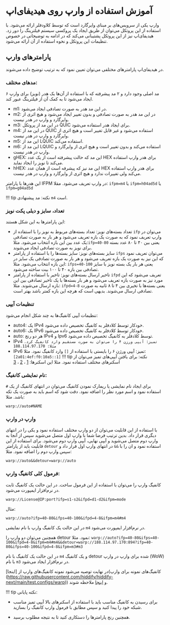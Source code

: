 # آموزش استفاده از وارپ روی هیدیفای‌اپ
وارپ یکی از سرویس‌های بر مبنای وایرگارد است که توسط کلاودفلر ارائه می‌شود. با استفاده از این پروتکل می‌توان از طریق ایجاد یک پروکسی سیستم فیلترینگ را دور زد. هیدیفای‌اپ نیز از این پروتکل پشتیبانی می‌کند که در ادامه به توضیحاتی در خصوص تنظیمات این پروتکل و نحوه استفاده از آن ارائه می‌شود.

## پارامترهای وارپ
در هیدیفای‌اپ پارامترهای مختلفی می‌توان تعیین نمود که به ترتیب توضیح داده می‌شوند.

### مدهای مختلف:
۶ مد اصلی وجود دارد و ۲ مد پیشرفته که با استفاده از آن‌ها یک هدر (نویز) برای وارپ ایجاد می‌شود تا به کمک آن از فیلترینگ عبور کند.
- m1: در این مد هدر به صورت تصادفی ایجاد می‌شود.
- m2: در این مد هدر به صورت تصادفی و بدون تغییر ایجاد می‌شود و هیچ اثری از وایرگارد و وارپ در هدر نیست.
- m3: در این مد از پروتکل QUIC برای ایجاد هدر استفاده می‌شود.
- m4: در این مد از QUIC استفاده می‌شود و غیر قابل تغییر است و هیچ اثری از وایرگارد و وارپ در هدر نیست.
- m5: این مد از LQUIC استفاده می‌کند.
- m6: این مد از LQUIC استفاده می‌کند و بدون تغییر است و هیچ اثری از وایرگارد و وارپ در هدر نیست.
- gHEX: این مد که حالت پیشرفته است از یک عدد HEX برای هدر وارپ استفاده می‌کند تا نویز را ایجاد نماید.
- hHEX: این مد نیز که پیشرفه است از همان عدد HEX برای هدر وارپ استفاده می‌کند ولی تغییرات ندارد و هیچ اثری از وایرگارد و وارپ در هدر نیست.

این هدرها با پارامتر IFPM در وارپ تعریف می‌شود. مقلا: `ifpm=m4` یا `ifpm=h04ad5d` یا `ifpm=g04ad5d`

!!! tip نکته:
     مد پیشنهادی `m4` است.

### تعداد، سایز و دیلی پکت نویز
این پارامترها به این شکل هستند:
- تعداد بسته‌های نویز: تعداد بسته‌های مربوط به نویز را با استفاده از `ifp` می‌توان در وارپ تعریف نمود که به صورت یک بازه تعریف می‌شود و هر بار به صورت تصادفی یک عدد بین این بازه انتخاب می‌شود. مثلا:`ifp=40-80` یعنی بین ۴۰ تا ۸۰ عدد بسته برای نویز به صورت تصادفی ایجاد می‌شوند.
- سایز بسته‌های نویز: سایز بسته‌ها را با استفاده از پارامتر `ifps` می‌توان تعریف نمود که این نیز به صورت یک بازه تعریف می‌شود و هر بار به صورت تصادفی یک سایز در این بازه انتخاب می‌شود. مثلا: `ifps=40-100` یعنی هر بار یک بسته نویز با سایز تصادفی بین بازه ۴۰ تا ۱۰۰ بیت ساخته می‌شود.
- تاخیر ارسال بسته‌های نویز: تاخیر با استفاده از پارامتر `ifpd` تعریف می‌شود که این مورد نیز به صورت بازه تعریف می‌شود و هر بار بسته‌ها با یک تاخیر تصادفی بین این بازه ارسال می‌شوند. مثلا: `ifpd=4-8` یعنی بسته‌ها با تخیری بین ۴ تا ۸ ثانیه به صورت تصادفی ارسال می‌شوند. بدیهی است که هرچه این بازه کمتر باشد بهتر است.

### تنظیمات آیپی
تنظیمات آیپی کانفیگ‌ها به چند شکل انجام می‌شود:
- auto4: یک IPv4 خودکار توسط کلادفلر به کانفیگ تخصیص داده می‌شود.
- auto6: یک IPv6 خودکار توسط کلادفلر به کانفیگ تخصیص داده می‌شود.
- auto: هر دو رنج IPv4 و Ipv6 توسط کلادفلر به کانفیگ تخصیص داده می‌شود.
- IPv4 `تمیز: آیپی ورزن ۴ را می‌توان به صورت مستقیم وارد کانفیگ کرد. مثلا: 188.114.97.170`
- IPv6 تمیز: آیپی ورژن ۶ را بایستی با استفاده از `[]` وارد کانفیگ نمود. مثلا: `[2a01:4ef:f0:10a5::1]`
  !!! tip نکته:
     برای یافتن آیپی‌های تمیز می‌توان از اسکنرهای مختلف استفاده نمود. مثلا این اسکنرها: [1](https://github.com/MortezaBashsiz/CFScanner) ، [2](https://github.com/azavaxhuman/Quick_Warp_on_Warp) ، [3](https://github.com/Ptechgithub/warp)

### نام نمایشی کانفیگ:
برای ایجاد نام نمایشی یا ریمارک نمودن کانفیگ می‌توان در انتهای کانفیگ از یک `#‍` استفاده نمود و اسم مورد نظر را اضافه نمود. دقت شود که اسم باید به صورت یک تکه باشد. مثلا:

`warp://auto#NAME`
 ### وارپ در وارپ
 با استفاده از این قابلیت می‌توان از دو وارپ مختلف استفاده نمود و یکی را در انتهای دیگری قرار داد. بدین ترتیب فرضا شما با وارپ اول متصل می‌شوید سپس از آنجا به وارپ دوم متصل می‌شوید و آیپی نهایی، آیپی وارپ دوم می‌شود. برای استفاده از این قابلیت باید از پارامتر `detour` استفاده نمود و ان را با `&&` در انتهای وارپ اول قرار داد و سپس وارپ دوم را اضافه نمود. مثلا:
  
`warp://auto&&detour=warp://auto`
### فرمول کلی کانفیگ وارپ:
کانفیگ وارپ را می‌توان با استفاده از این فرمول ساخت. در این حالت یک کانفیگ ثابت در نرم‌افزار ایمپورت می‌شود.

`warp://License@IP:port?ifp=s1-s2&ifpd=d1-d2&ifpm=mode`

مثال:

`warp://auto?ifp=40-80&ifps=40-100&ifpd=4-8&ifpm=m4#m4`

در این حالت یک کانفیگ وارپ با نام نمایشی `m4` در نرم‌افزار ایمپورت می‌شود.

همچنین می‌توان دو وارپ را detour نمود. مثلا:
`warp://auto?ifp=40-80&ifps=40-100&ifpd=4-8&ifpm=m4#m4&&detour=warp://188.114.97.170:894?ifp=40-80&ifps=40-100&ifpd=4-8&ifpm=m3#m3`

در این حالت یک کانفیگ با نام `m4` و یک کانفیگ detour شده برای وارپ در وارپ (WoW) با نام `m3` در نرم‌افزار ایجاد می‌شود.

در نهایت توصیه می‌شود نمونه کانفیگ‌های وارپ از [اینجا](کانفیگ‌های نمونه برای وارپ (https://raw.githubusercontent.com/hiddify/hiddify-next/main/test.configs/warp)) و [اینجا](https://raw.githubusercontent.com/hiddify/hiddify-next/main/test.configs/warp2) ملاحظه شوند.

!!! tip نکته پایانی:
  - برای رسیدن به کانفیگ مناسب باید با استفاده از اسکنرهای بالا آیپی تمیز مناسب شبکه خود را پیدا کنید و سپس مطابق با فرمول وارپ کانفیگ را بسازید. 

  - همچنین رنج پارامترها را دستکاری کنید تا به نتیجه مطلوب برسید. 
